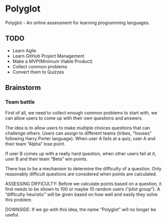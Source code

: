 # Polyglot

Polyglot - An online assessment for learning programming languages.

## TODO
- Learn Agile
- Learn GitHub Project Management
- Make a MVP(Minimum Viable Product)
- Collect common problems
- Convert them to Quizzes

## Brainstorm

### Team battle

First of all, we need to collect enough common problems to start with, we can allow users to come up with their own questions and answers.

The idea is to allow users to make multiple choices questions that can challenge others. Users can assign to different teams (tribes, “houses” following Harry Porter language). When user A fails at a quiz, user A and their team “Alpha” lose point.

If user B comes up with a really hard question, when other users fail at it, user B and their team “Beta” win points.

There has to be a mechanism to determine the difficulty of a question. Only reasonably difficult questions are considered when points are calculated.

ASSESSING DIFFICULTY: Before we calculate points based on a question, it first needs to be shown to 100 or maybe 10 random users (“pilot group”). A “difficulty heuristic” will be given based on how well and easily they solve this problem.

DOWNSIDE: If we go with this idea, the name “Polyglot” will no longer be useful.